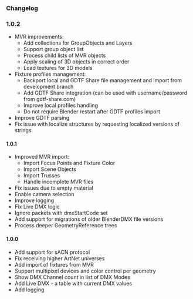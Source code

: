 ### Changelog

### 1.0.2
* MVR improvements:
  * Add collections for GroupObjects and Layers
  * Support group object list
  * Process child lists of MVR objects
  * Apply scaling of 3D objects in correct order
  * Load textures for 3D models
* Fixture profiles management:
  * Backport local and GDTF Share file management and import from development branch
  * Add GDTF Share integration (can be used with username/password from gdtf-share.com)
  * Improve local profiles handling
  * Do not require Blender restart after GDTF profiles import
* Improve GDTF parsing
* Fix issue with localize structures by requesting localized versions of strings

#### 1.0.1
* Improved MVR import:
  * Import Focus Points and Fixture Color
  * Import Scene Objects
  * Import Trusses
  * Handle incomplete MVR files
* Fix issues due to empty material
* Enable camera selection
* Improve logging
* Fix Live DMX logic
* Ignore packets with dmxStartCode set
* Add support for migrations of older BlenderDMX file versions
* Process deeper GeometryReference trees

#### 1.0.0
* Add support for sACN protocol
* Fix receiving higher ArtNet universes
* Add import of fixtures from MVR
* Support multipixel devices and color control per geometry
* Show DMX Channel count in list of DMX Modes
* Add Live DMX - a table with current DMX values
* Add logging

